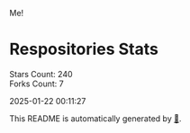 Me!

# Respositories Stats
Stars Count: 240  
Forks Count: 7

2025-01-22 00:11:27  

This README is automatically generated by [🐰](https://github.com/rnitta/rnitta).
